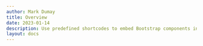 ```yaml
---
author: Mark Dumay
title: Overview
date: 2023-01-14
description: Use predefined shortcodes to embed Bootstrap components in your content.
layout: docs
---
```


<!-- TODO: expand -->